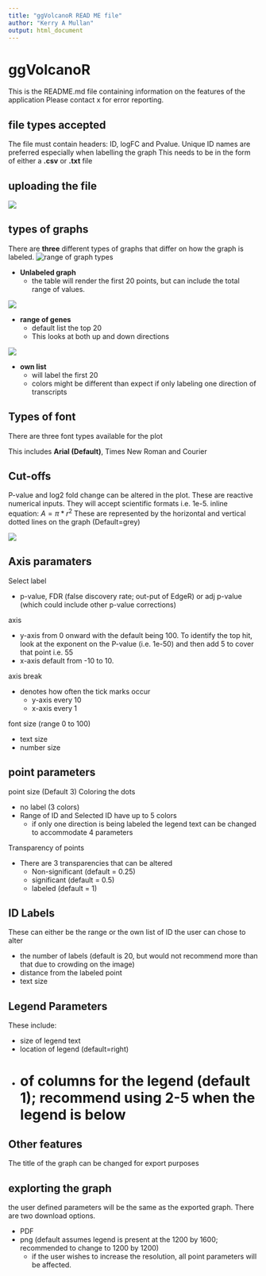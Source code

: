 ```yaml
---
title: "ggVolcanoR READ ME file" 
author: "Kerry A Mullan" 
output: html_document 
---
```


# ggVolcanoR

This is the README.md file containing information on the features of the application
Please contact x for error reporting. 

## file types accepted
The file must contain headers: ID, logFC and Pvalue. 
Unique ID names are preferred especially when labelling the graph
This needs to be in the form of either a **.csv** or **.txt** file

## uploading the file
![](image_1.png)

## types of graphs
There are **three** different types of graphs that differ on how the graph is labeled. 
![range of graph types](graph_types.png)
* **Unlabeled graph**
  - the table will render the first 20 points, but can include the total range of values. 
  
![](Nolab.png)
  
* **range of genes** 
  - default list the top 20
  - This looks at both up and down directions

![](lab20.png)
  
* **own list** 
  - will label the first 20
  - colors might be different than expect if only labeling one direction of transcripts
  
## Types of font
There are three font types available for the plot

This includes **Arial (Default)**, Times New Roman and Courier

## Cut-offs
P-value and log2 fold change can be altered in the plot. These are reactive numerical inputs. They will accept scientific formats i.e. 1e-5. 
inline equation: $A = \pi*r^{2}$
These are represented by the horizontal and vertical dotted lines on the graph (Default=grey)

![](cut-off.png)

## Axis paramaters
Select label
- p-value, FDR (false discovery rate; out-put of EdgeR) or adj p-value (which could include other p-value corrections)

axis 
- y-axis from 0 onward with the default being 100. To identify the top hit, look at the exponent on the P-value (i.e. 1e-50) and then add 5 to cover that point i.e. 55
- x-axis default from -10 to 10. 

axis break
- denotes how often the tick marks occur 
  - y-axis every 10
  - x-axis every 1

font size (range 0 to 100) 
- text size 
- number size 

## point parameters
point size (Default 3)
Coloring the dots
- no label (3 colors)
- Range of ID and Selected ID have up to 5 colors
  - if only one direction is being labeled the legend text can be changed to accommodate 4 parameters

Transparency of points
- There are 3 transparencies that can be altered
  - Non-significant (default = 0.25)
  - significant (default = 0.5)
  - labeled  (default = 1)

## ID Labels
These can either be the range or the own list of ID
the user can chose to alter
- the number of labels (default is 20, but would not recommend more than that due to crowding on the image)
- distance from the labeled point
- text size 

## Legend Parameters
These include:
- size of legend text
- location of legend (default=right)
- # of columns for the legend (default 1); recommend using 2-5 when the legend is below

## Other features
The title of the graph can be changed for export purposes

## explorting the graph
the user defined parameters will be the same as the exported graph. 
There are two download options. 
- PDF 
- png (default assumes legend is present at the 1200 by 1600; recommended to change to 1200 by 1200)
  - if the user wishes to increase the resolution, all point parameters will be affected. 
